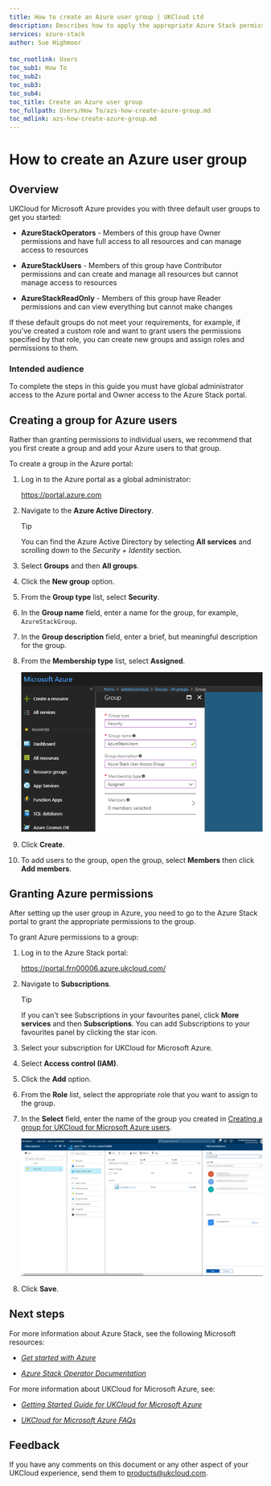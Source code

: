 ```yaml
---
title: How to create an Azure user group | UKCloud Ltd
description: Describes how to apply the appropriate Azure Stack permissions to your UKCloud for Microsoft Azure users
services: azure-stack
author: Sue Highmoor

toc_rootlink: Users
toc_sub1: How To
toc_sub2:
toc_sub3:
toc_sub4:
toc_title: Create an Azure user group
toc_fullpath: Users/How To/azs-how-create-azure-group.md
toc_mdlink: azs-how-create-azure-group.md
---
```


# How to create an Azure user group

## Overview

UKCloud for Microsoft Azure provides you with three default user groups to get you started:

- **AzureStackOperators** - Members of this group have Owner permissions and have full access to all resources and can manage access to resources

- **AzureStackUsers** - Members of this group have Contributor permissions and can create and manage all resources but cannot manage access to resources

- **AzureStackReadOnly** - Members of this group have Reader permissions and can view everything but cannot make changes

If these default groups do not meet your requirements, for example, if you've created a custom role and want to grant users the permissions specified by that role, you can create new groups and assign roles and permissions to them.

### Intended audience

To complete the steps in this guide you must have global administrator access to the Azure portal and Owner access to the Azure Stack portal.

## Creating a group for Azure users

Rather than granting permissions to individual users, we recommend that you first create a group and add your Azure users to that group.

To create a group in the Azure portal:

1. Log in to the Azure portal as a global administrator:

    <https://portal.azure.com>

2. Navigate to the **Azure Active Directory**.

    > [!TIP]
    > You can find the Azure Active Directory by selecting **All services** and scrolling down to the *Security + Identity* section.

3. Select **Groups** and then **All groups**.

4. Click the **New group** option.

5. From the **Group type** list, select **Security**.

6. In the **Group name** field, enter a name for the group, for example, `AzureStackGroup`.

7. In the **Group description** field, enter a brief, but meaningful description for the group.

8. From the **Membership type** list, select **Assigned**.

    ![Group blade](images/azs-portal-add-group.png)

9. Click **Create**.

10. To add users to the group, open the group, select **Members** then click **Add members**.

## Granting Azure permissions

After setting up the user group in Azure, you need to go to the Azure Stack portal to grant the appropriate permissions to the group.

To grant Azure permissions to a group:

1. Log in to the Azure Stack portal:

    <https://portal.frn00006.azure.ukcloud.com/>

2. Navigate to **Subscriptions**.

    > [!TIP]
    > If you can't see Subscriptions in your favourites panel, click **More services** and then **Subscriptions**. You can add Subscriptions to your favourites panel by clicking the star icon.

3. Select your subscription for UKCloud for Microsoft Azure.

4. Select **Access control (IAM)**.

5. Click the **Add** option.

6. From the **Role** list, select the appropriate role that you want to assign to the group.

7. In the **Select** field, enter the name of the group you created in [Creating a group for UKCloud for Microsoft Azure users](#creating-a-group-for-azure-users).

    ![Add permissions blade](images/azs-portal_add-permissions.png)

8. Click **Save**.

## Next steps

For more information about Azure Stack, see the following Microsoft resources:

- [*Get started with Azure*](https://azure.microsoft.com/en-gb/get-started/)

- [*Azure Stack Operator Documentation*](https://docs.microsoft.com/en-us/azure/azure-stack/)

For more information about UKCloud for Microsoft Azure, see:

- [*Getting Started Guide for UKCloud for Microsoft Azure*](azs-gs.md)

- [*UKCloud for Microsoft Azure FAQs*](azs-faq.md)

## Feedback

If you have any comments on this document or any other aspect of your UKCloud experience, send them to <products@ukcloud.com>.